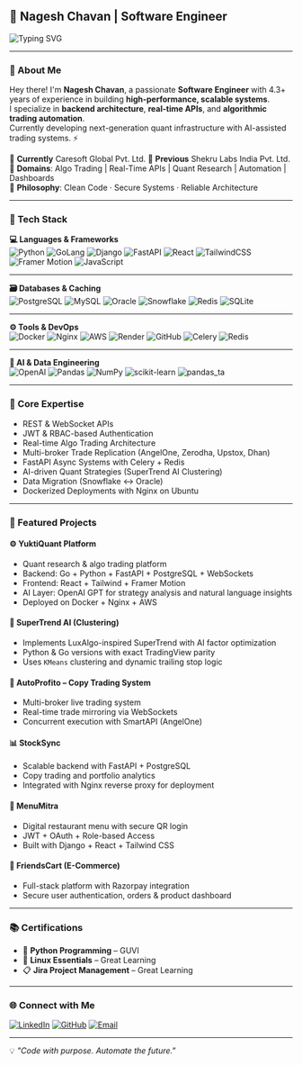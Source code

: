 ## 🚀 Nagesh Chavan | Software Engineer  

![Typing SVG](https://readme-typing-svg.herokuapp.com?font=Fira+Code&weight=600&size=22&pause=1000&color=00B2FF&vCenter=true&width=650&lines=Software+Engineer;Backend+%7C+APIs+%7C+Realtime+Systems;Algo+Trading+%26+Quant+Automation;Optimizing+Backend+Performance+%F0%9F%94%A5)

---

### 🌟 About Me
Hey there! I'm **Nagesh Chavan**, a passionate **Software Engineer** with 4.3+ years of experience in building **high-performance, scalable systems**.  
I specialize in **backend architecture**, **real-time APIs**, and **algorithmic trading automation**.  
Currently developing next-generation quant infrastructure with AI-assisted trading systems. ⚡

🔹 **Currently** Caresoft Global Pvt. Ltd.
🔹 **Previous** Shekru Labs India Pvt. Ltd.
🔹 **Domains**: Algo Trading | Real-Time APIs | Quant Research | Automation | Dashboards  
🔹 **Philosophy**: Clean Code · Secure Systems · Reliable Architecture  

---

### 🔧 Tech Stack

**💻 Languages & Frameworks**  
![Python](https://img.shields.io/badge/Python-3776AB?style=for-the-badge&logo=python&logoColor=white)
![GoLang](https://img.shields.io/badge/Go-00ADD8?style=for-the-badge&logo=go&logoColor=white)
![Django](https://img.shields.io/badge/Django-092E20?style=for-the-badge&logo=django&logoColor=white)
![FastAPI](https://img.shields.io/badge/FastAPI-009688?style=for-the-badge&logo=fastapi&logoColor=white)
![React](https://img.shields.io/badge/React-20232A?style=for-the-badge&logo=react&logoColor=61DAFB)
![TailwindCSS](https://img.shields.io/badge/TailwindCSS-06B6D4?style=for-the-badge&logo=tailwindcss&logoColor=white)
![Framer Motion](https://img.shields.io/badge/FramerMotion-E600F7?style=for-the-badge&logo=framer&logoColor=white)
![JavaScript](https://img.shields.io/badge/JavaScript-F7DF1E?style=for-the-badge&logo=javascript&logoColor=black)

---

**🗃️ Databases & Caching**  
![PostgreSQL](https://img.shields.io/badge/PostgreSQL-336791?style=for-the-badge&logo=postgresql&logoColor=white)
![MySQL](https://img.shields.io/badge/MySQL-4479A1?style=for-the-badge&logo=mysql&logoColor=white)
![Oracle](https://img.shields.io/badge/Oracle-F80000?style=for-the-badge&logo=oracle&logoColor=white)
![Snowflake](https://img.shields.io/badge/Snowflake-29B5E8?style=for-the-badge&logo=snowflake&logoColor=white)
![Redis](https://img.shields.io/badge/Redis-DC382D?style=for-the-badge&logo=redis&logoColor=white)
![SQLite](https://img.shields.io/badge/SQLite-003B57?style=for-the-badge&logo=sqlite&logoColor=white)

---

**⚙️ Tools & DevOps**  
![Docker](https://img.shields.io/badge/Docker-2496ED?style=for-the-badge&logo=docker&logoColor=white)
![Nginx](https://img.shields.io/badge/Nginx-009639?style=for-the-badge&logo=nginx&logoColor=white)
![AWS](https://img.shields.io/badge/AWS-FF9900?style=for-the-badge&logo=amazonaws&logoColor=white)
![Render](https://img.shields.io/badge/Render-46E3B7?style=for-the-badge&logo=render&logoColor=black)
![GitHub](https://img.shields.io/badge/GitHub-181717?style=for-the-badge&logo=github&logoColor=white)
![Celery](https://img.shields.io/badge/Celery-37814A?style=for-the-badge&logo=celery&logoColor=white)
![Redis](https://img.shields.io/badge/Redis-DC382D?style=for-the-badge&logo=redis&logoColor=white)

---

**🤖 AI & Data Engineering**  
![OpenAI](https://img.shields.io/badge/OpenAI-412991?style=for-the-badge&logo=openai&logoColor=white)
![Pandas](https://img.shields.io/badge/Pandas-150458?style=for-the-badge&logo=pandas&logoColor=white)
![NumPy](https://img.shields.io/badge/NumPy-013243?style=for-the-badge&logo=numpy&logoColor=white)
![scikit-learn](https://img.shields.io/badge/scikit--learn-F7931E?style=for-the-badge&logo=scikitlearn&logoColor=white)
![pandas_ta](https://img.shields.io/badge/pandas_ta-0A0A0A?style=for-the-badge&logo=pandas&logoColor=white)

---

### 🧩 Core Expertise
- REST & WebSocket APIs  
- JWT & RBAC-based Authentication  
- Real-time Algo Trading Architecture  
- Multi-broker Trade Replication (AngelOne, Zerodha, Upstox, Dhan)  
- FastAPI Async Systems with Celery + Redis  
- AI-driven Quant Strategies (SuperTrend AI Clustering)  
- Data Migration (Snowflake ↔ Oracle)  
- Dockerized Deployments with Nginx on Ubuntu  

---

### 💼 Featured Projects

#### ⚙️ **YuktiQuant Platform**
- Quant research & algo trading platform  
- Backend: Go + Python + FastAPI + PostgreSQL + WebSockets  
- Frontend: React + Tailwind + Framer Motion  
- AI Layer: OpenAI GPT for strategy analysis and natural language insights  
- Deployed on Docker + Nginx + AWS  

#### 🧠 **SuperTrend AI (Clustering)**
- Implements LuxAlgo-inspired SuperTrend with AI factor optimization  
- Python & Go versions with exact TradingView parity  
- Uses `KMeans` clustering and dynamic trailing stop logic  

#### 🔁 **AutoProfito – Copy Trading System**
- Multi-broker live trading system  
- Real-time trade mirroring via WebSockets  
- Concurrent execution with SmartAPI (AngelOne)  

#### 📊 **StockSync**
- Scalable backend with FastAPI + PostgreSQL  
- Copy trading and portfolio analytics  
- Integrated with Nginx reverse proxy for deployment  

#### 🧾 **MenuMitra**
- Digital restaurant menu with secure QR login  
- JWT + OAuth + Role-based Access  
- Built with Django + React + Tailwind CSS  

#### 🛒 **FriendsCart (E-Commerce)**
- Full-stack platform with Razorpay integration  
- Secure user authentication, orders & product dashboard  

---

### 📚 Certifications
- 🧠 **Python Programming** – GUVI  
- 🐧 **Linux Essentials** – Great Learning  
- 📋 **Jira Project Management** – Great Learning  

---

### 🌐 Connect with Me

[![LinkedIn](https://img.shields.io/badge/LinkedIn-0A66C2?style=for-the-badge&logo=linkedin&logoColor=white)](http://www.linkedin.com/in/nagesh-chavan-878b742b7)
[![GitHub](https://img.shields.io/badge/GitHub-181717?style=for-the-badge&logo=github&logoColor=white)](https://github.com/nagesh882)
[![Email](https://img.shields.io/badge/Email-D14836?style=for-the-badge&logo=gmail&logoColor=white)](mailto:nageshchavan0802@gmail.com)

---

💡 *"Code with purpose. Automate the future."*  
